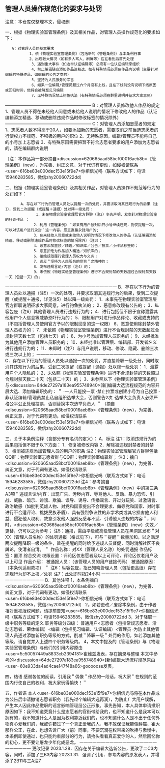 ## 管理人员操作规范化的要求与处罚

注意：本仓库仅整理本文，侵权删

一、根据《物理实验室管理条例》及其相关作品，对管理人员操作规范化的要求如下：

       A：对管理人员的基本要求
               1、依《物理实验室管理条例》（包括新的《管理条例》）与本条例行事
               2、出现较大情况（如有多人骂人、刷屏等）应在看到后首先处理
                3、遇到重大事件（如选举认证编辑等）必须有一位认证编辑来组织
                4、禁止编辑随意添加作品进精选，如有特殊情况必须在作品内说明（主要针对编辑的特殊作品，如编辑的公告之类的）
                5、坚持为人民服务的宗旨
                6、如果一位编辑/管理员超过六个月没有上线，且在下线前没有说明下线原因或回归时间，他将会被降至见习编辑
                7、无特殊情况禁止钓鱼执法（有特殊情况必须在群里说明并征求大家意见）
 ————————————————————
       B：对管理人员修改他人作品的规定
               1、管理人员不得在未经他人同意或未给他人说明的情况下修改他人的作品（认证编辑添加精选、移动或删除违规作品时修改标签的情况除外）
————————————————————
       C：对管理人员添加志愿者的规定
               1、志愿者人数不得高于20人，如要添加新的志愿者，需要取消之前当选志愿者的行使权力不规范、不积极的用户的职位
               2、无特殊原因，编辑/管理员不能将自己的小号加上志愿者
               3、有特殊原因需要把暂不符合志愿者要求的用户添加为志愿者的，请在编辑群内说明

（注：本作品第一部分摘自<discussion=620665aad58bcf00016aeb8b>《管理条例》（new）</discussion>，为完善、纠正文意，对于代词有更动，如侵权请联系<user=616be83e000dec153e15f9e7>你相信光吗</user>（联系方式如下：电话15946283585，微信zhy20060722dd）


二、根据《物理实验室管理条例》及其相关作品，对管理人员操作不规范等行为的处罚如下：

           A．存在以下行为的管理人员处以提醒一次的处罚，并要求取消其违规行为的后果（注1），受到二次提醒（或提醒＋通报）处以降一级处罚：
                  1．未在物理实验室管理层官方群聊（注2）事先声明，发表针对物理实验室的社论作品 ；
                 2．利用《管理条例》＂如果有用户被封后开小号继续违规，则仅提醒一次，可以对该用户进行永封＂这一内容，恶意直接永封用户的;
                 3．在未经他人同意或未给他人说明的情况下修改他人的作品（认证编辑添加精选、移动或删除违规作品时修改标签的情况除外）（注3）；
                 4．恶意添加置顶／精选／知识库／公告／投票／小作品标签的；
                 5．恶意拒绝为作品加入精选／知识库的；
                 6．拒绝规范履行管理人员权力与义务；
                 7．违反＂坚持为人民服务的宗旨＂之精神的；
                 8．发布违规言论/内容（注4）的；
                 9．未依照《物理实验室管理条例》进行不合规封禁的天数超过合规封禁天数一天（包括一天）的；
一一一一一一一一一一一一一一一一一一一一一一一一一一
          B．存在以下行为的管理人员处以通报（注5）一次的处罚，并要求取消其违规行为的后果，受到二次提醒（或提醒＋通报，详见注5）处以降一级处罚：
                  1．未事先在物理实验室管理层官方群聊说明征求大家同意，进行钓鱼执法的；
                   2．恶意修改现有公告的；
                   3．纵容包庇（注6）其他管理人员进行违规行为的；
                   4．进行包括但不限于宣称泄露其他用户个人信息等威胁恐吓行为的；
                   5．限制用户对进行作品评论、收藏或支持的（不包括管理人员使用官方予以的限制回复的这一权限）
                   6．恶意使用除封禁外管理人员权力的；
                   7．未依照《物理实验室管理条例》进行不合规封禁的天数超过合规封禁天数七天（包括七天）的；
                   8．为小号添加管理人员职务的；
                   9．未经批准为其他用户添加管理人员职务的；
                 10．未经批准以管理层、编辑部、开发者名义进行违规行为的；
                  11．未即时（注7）与用户说明，移动、修改、隐藏、删除三次或三次以上的；
一一一一一一一一一一一一一一一一一一一一一一一一一一一
            C．存在以下行为的管理人员处以通报一次的处罚，并直接降职一级处分，同时取消其违规行为的后果，受到二次提醒（或提醒＋通报）处以降一级处罚：
                  1．泄露用户个人隐私的；
                  2．未依照《物理实验室管理条例》进行不合规封禁的天数超过合规封禁天数二十天（包括二十天）的；
                  3．未参照以下《物理实验室管理条例》与<discussion=64de27297a183ea955748940>[新]编辑大选流程规范</discussion>的内容开展大选、添加编辑职务的：
＂
                         ·一人只能投一票
                         ·禁止拉票或创建小号为自己投票
                         ·非认证编辑/管理员禁止私自组织选举大会，否则警告2次
                         ·选举大会负责人必须严格公平公正处理投票，否则替换本次选举负责人
＂
（摘自<discussion=620665aad58bcf00016aeb8b>《管理条例》（new）</discussion>，为完善、纠正文意，对于代词有更动，如侵权请联系<user=616be83e000dec153e15f9e7>你相信光吗</user>（联系方式如下：电话15946283585，微信zhy20060722dd）


三．关于本条例注释（含部分专有名词的定义）：
A．标注
注1：取消违规行为的后果包括但不限于以下方面：
            1．修复被修改内容
            2．解除被违规封禁者的封禁
            3．撤消被违规添加管理人员的用户的职条
注2：物理实验室管理层官方群聊包括QQ群：物理实验室志愿者群与QQ群：物理实验室编辑群；
注3：摘自<discussion=620665aad58bcf00016aeb8b>《管理条例》（new）</discussion>，为完善、纠正文意，对于代词有更动，如侵权请联系<user=616be83e000dec153e15f9e7>你相信光吗</user>（联系方式如下：电话15946283585，微信zhy20060722dd
注4：参考摘自<discussion=620665aad58bcf00016aeb8b>《管理条例》（new）</discussion>中的第三条A3项＂违规言论/内容：出现广告、污秽内容、辱骂他人、反动、暴力恐怖、引战、威胁、暗示、诽谤、欺骗、误导、诱导、传播谣言、开过分玩笑、过激语言、政治敏感（如批判英雄人物、对党和国家提出不合理要求、侮辱党和国家、对时事进行不合适评论、挑拨民族矛盾）、具有强烈争议性的非学术类或其它损害他人利益、侵犯他人权利、故意引发他人强烈反感与不适、引诱他人违规的内容＂，同时，<discussion=620665aad58bcf00016aeb8b>《管理条例》（new）</discussion>失效／更替，仍可以之为参考；
注5：通报，需由平级或高级管理人员在黑洞区发布＂对XX（管理人员名称）的处罚通报（格式见下），可与＂提醒＂数量加和，以之满足两次提醒降职一级的条件，旨在提醒的同时给予违规人员督促，同时消解社区不良舆论，使清者自清。
＂
作品名称：对XX（管理人员名称）的处罚通报
作品标签：置顶 综合交流
权限设置：评论区仅志愿者及以上可评论，评论区仅老用户及以上可见
作品介绍：
被通报人员：（该管理人员的用户链接代码）
被通报原因：（本条例适用款项）
＂
注6：纵容包庇，指已知晓管理人员（包括更高级）存在违规行为却不上报／处罚
注7：此处即时指24小时
一一一一一一一一一一一一一一一一一一一一一一
B．其他注释
1，本条例摘自<discussion=620665aad58bcf00016aeb8b>《管理条例》（new）</discussion>，为完善、纠正文意，对于代词有更动，如侵权请联系<user=616be83e000dec153e15f9e7>你相信光吗</user>（联系方式如下：电话15946283585，微信zhy20060722dd）
2，如若更改／废除本条例，由于作者相对重视版权问题，请提前告知<user=616be83e000dec153e15f9e7>你相信光吗</user>（联系方式如下：电话15946283585，微信zhy20060722dd
3，对于降职一级中职务等级的定义
职务等级分四级：
普通用户<志愿者（包括常规志愿者、活动志愿者、荣休编辑）<编辑（包括见习编辑、认证编辑）<管理员
            ·为防止其他管理人员通过添加新职务等级的方式，削减＂降职一级＂处罚的作用，如若添加其他等级，请自觉并入上述四个职务等级内。
4，本文中提及的《管理条例》与《物理实验室管理条例》与他们的引用内容原由<user=5c50057449a8833cb2394181>崔维兹</user>发表，存在摘录与整理
本文中参考的<discussion=64de27297a183ea955748940>[新]编辑大选流程规范</discussion>原由<user=60e933da4ad4cae147f48a66>gooooose</user>发表。

四，结语
感谢各位的阅读，引用我＂偶像＂作品的一段话，祝大家＂在规则的范围内行使自己的权利，祝大家玩得愉快！＂

五，作者语
本人<user=616be83e000dec153e15f9e7>你相信光吗</user>将在本作品成为公告后申请撤销志愿者职务（我先过个编辑大选再润），为防止广大用户误解，产生本人因此作品撤职的谣言影响管理层公正形象，事先告知，本人具体申请撤职原因如下：我不知道究竟什么是志愿者的官衔带给我的，也不知道什么是我本可以拥有的，我不知道什么人是因为权利靠近我们的，也不知道什么人是不出于任何外物真心爱我们的，我或许错过了一个真正爱我的人，我不敢保证我能像薛猫、崔大那样公正，在此，也想告诉广大（前）同事，不要沉溺在权带来的吹捧与傲慢中，本条例即使通过，也只能约束部分的行为，请抬头看看真正爱你的人，然后回忆你的初心，更不要让屠龙少年化成恶龙。
一一一一一一一一一一一一一一一一一一一一一一一一
更改记录
2023.1.28．因存在关于编辑大选新公告，更改了二C3内容，同时，添加了三B3内容
2023.1.31．强调了引用、参考内容的原发表人，并增添了2B11与三A注7